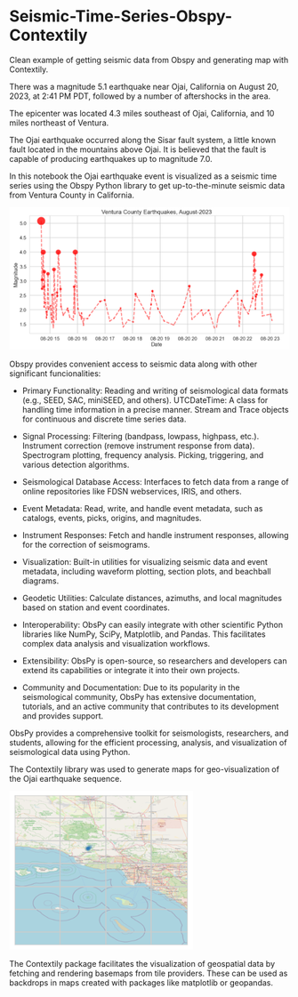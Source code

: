 # Seismic-Time-Series-Obspy-Contextily
Clean example of getting seismic data from Obspy and generating map with Contextily.

There was a magnitude 5.1 earthquake near Ojai, California on August 20, 2023, at 2:41 PM PDT, followed by a number of aftershocks in the area. 

The epicenter was located 4.3 miles southeast of Ojai, California, and 10 miles northeast of Ventura. 

The Ojai earthquake occurred along the Sisar fault system, a little known fault located in the mountains above Ojai. It is believed that the fault is capable of producing earthquakes up to magnitude 7.0.

In this notebook the Ojai earthquake event is visualized as a seismic time series using the Obspy Python library to get up-to-the-minute seismic data from Ventura County in California.

![](img/seismic_time_series_ventura_county_20aug2023.png)

Obspy provides convenient access to seismic data along with other significant funcionalities:


* Primary Functionality: Reading and writing of seismological data formats (e.g., SEED, SAC, miniSEED, and others). UTCDateTime: A class for handling time information in a precise manner. Stream and Trace objects for continuous and discrete time series data.

* Signal Processing: Filtering (bandpass, lowpass, highpass, etc.). Instrument correction (remove instrument response from data). Spectrogram plotting, frequency analysis. Picking, triggering, and various detection algorithms. 

* Seismological Database Access: Interfaces to fetch data from a range of online repositories like FDSN webservices, IRIS, and others.

* Event Metadata: Read, write, and handle event metadata, such as catalogs, events, picks, origins, and magnitudes.

* Instrument Responses: Fetch and handle instrument responses, allowing for the correction of seismograms.

* Visualization: Built-in utilities for visualizing seismic data and event metadata, including waveform plotting, section plots, and beachball diagrams.

* Geodetic Utilities: Calculate distances, azimuths, and local magnitudes based on station and event coordinates.

* Interoperability: ObsPy can easily integrate with other scientific Python libraries like NumPy, SciPy, Matplotlib, and Pandas. This facilitates complex data analysis and visualization workflows.

* Extensibility: ObsPy is open-source, so researchers and developers can extend its capabilities or integrate it into their own projects.

* Community and Documentation: Due to its popularity in the seismological community, ObsPy has extensive documentation, tutorials, and an active community that contributes to its development and provides support.

ObsPy provides a comprehensive toolkit for seismologists, researchers, and students, allowing for the efficient processing, analysis, and visualization of seismological data using Python.

The Contextily library was used to generate maps for geo-visualization of the Ojai earthquake sequence. 

![](img/map_seismic_ventura_county_20aug2023.png)

The Contextily package facilitates the visualization of geospatial data by fetching and rendering basemaps from tile providers. These can be used as backdrops in maps created with packages like matplotlib or geopandas.
